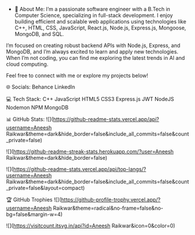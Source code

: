 - 💫 About Me:
I’m a passionate software engineer with a B.Tech in Computer Science, specializing in full-stack development. I enjoy building efficient and scalable web applications using technologies like C++, HTML, CSS, JavaScript, React.js, Node.js, Express.js, Mongoose, MongoDB, and SQL.

I’m focused on creating robust backend APIs with Node.js, Express, and MongoDB, and I’m always excited to learn and apply new technologies. When I’m not coding, you can find me exploring the latest trends in AI and cloud computing.

Feel free to connect with me or explore my projects below!

🌐 Socials:
Behance LinkedIn

💻 Tech Stack:
C++ JavaScript HTML5 CSS3 Express.js JWT NodeJS Nodemon NPM MongoDB

📊 GitHub Stats:
![](https://github-readme-stats.vercel.app/api?username=Aneesh Raikwar&theme=dark&hide_border=false&include_all_commits=false&count_private=false)

![](https://github-readme-streak-stats.herokuapp.com/?user=Aneesh Raikwar&theme=dark&hide_border=false)

![](https://github-readme-stats.vercel.app/api/top-langs/?username=Aneesh Raikwar&theme=dark&hide_border=false&include_all_commits=false&count_private=false&layout=compact)

🏆 GitHub Trophies
![](https://github-profile-trophy.vercel.app/?username=Aneesh Raikwar&theme=radical&no-frame=false&no-bg=false&margin-w=4)

![](https://visitcount.itsvg.in/api?id=Aneesh Raikwar&icon=0&color=0)

<!---
Aneeshraikwar/Aneeshraikwar is a ✨ special ✨ repository because its `README.md` (this file) appears on your GitHub profile.
You can click the Preview link to take a look at your changes.
--->
